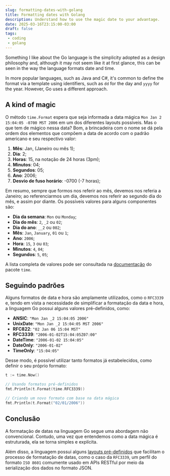 ```yaml
---
slug: formatting-dates-with-golang
title: Formatting dates with Golang
description: Understand how to use the magic date to your advantage.
date: 2025-03-16T23:15:00-03:00
draft: false
tags:
 - coding
 - golang
---
```


Something I like about the Go language is the simplicity adopted as a design philosophy and, although it may not seem like it at first glance, this can be seen in the way the language formats date and time.

In more popular languages, such as Java and C#, it's common to define the format via a template using identifiers, such as `dd` for the day and `yyyy` for the year. However, Go uses a different approach.

## A kind of magic

O método `time.Format` espera que seja informada a data mágica `Mon Jan 2 15:04:05 -0700 MST 2006` em um dos diferentes layouts possíveis. Mas o que tem de mágico nessa data? Bom, a brincadeira com o nome se dá pela ordem dos elementos que compõem a data de acordo com o padrão americano e seu respectivo valor:

1. **Mês**: Jan, (Janeiro ou mês 1);
2. **Dia**: 2;
3. **Horas**: 15, na notação de 24 horas (3pm);
4. **Minutos**: 04;
5. **Segundos**: 05;
6. **Ano**: 2006;
7. **Desvio de fuso horário**: -0700 (-7 horas);

Em resumo, sempre que formos nos referir ao mês, devemos nos referia a Janeiro; ao referenciarmos um dia, devemos nos referir ao segundo dia do mês, e assim por diante. Os possíveis valores para alguns componentes são:

- **Dia da semana**: `Mon` ou `Monday`;
- **Dia do mês**: `2`, `_2` ou `02`;
- **Dia do ano**: `__2` ou `002`;
- **Mês**: `Jan`, `January`, `01` ou `1`;
- **Ano**: `2006`;
- **Hora**: `15`, `3` ou `03`;
- **Minutos**: `4`, `04`;
- **Segundos**: `5`, `05`;

A lista completa de valores pode ser consultada na [documentação](https://pkg.go.dev/time#Layout "Layouts do pacote time") do pacote `time`.

## Seguindo padrões

Alguns formatos de data e hora são amplamente utilizados, como o `RFC3339` e, tendo em vista a necessidade de simplificar a formatação da data e hora, a linguagem Go possui alguns valores pré-definidos, como:

- **ANSIC**: `"Mon Jan _2 15:04:05 2006"`
- **UnixDate**: `"Mon Jan _2 15:04:05 MST 2006"`
- **RFC822**: `"02 Jan 06 15:04 MST"`
- **RFC3339**: `"2006-01-02T15:04:05Z07:00"`
- **DateTime**: `"2006-01-02 15:04:05"`
- **DateOnly**: `"2006-01-02"`
- **TimeOnly**: `"15:04:05"`

Desse modo, é possível utilizar tanto formatos já estabelecidos, como definir o seu próprio formato:

```go
t := time.Now()

// Usando formatos pré-definidos
fmt.Println(t.Format(time.RFC3339)) 

// Criando um novo formato com base na data mágica
fmt.Println(t.Format("02/01/2006")) 
```

## Conclusão

A formatação de datas na linguagem Go segue uma abordagem não convencional. Contudo, uma vez que entendemos como a data mágica é estruturada, ela se torna simples e explícita. 

Além disso, a linguagem possui alguns [layouts pré-definidos](https://pkg.go.dev/time#Layout "Layouts do pacote time") que facilitam o processo de formatação de datas, como o caso da `RFC3339`, um perfil do formato `ISO 8601` comumente usado em APIs RESTful por meio da serialização dos dados no formato JSON.
